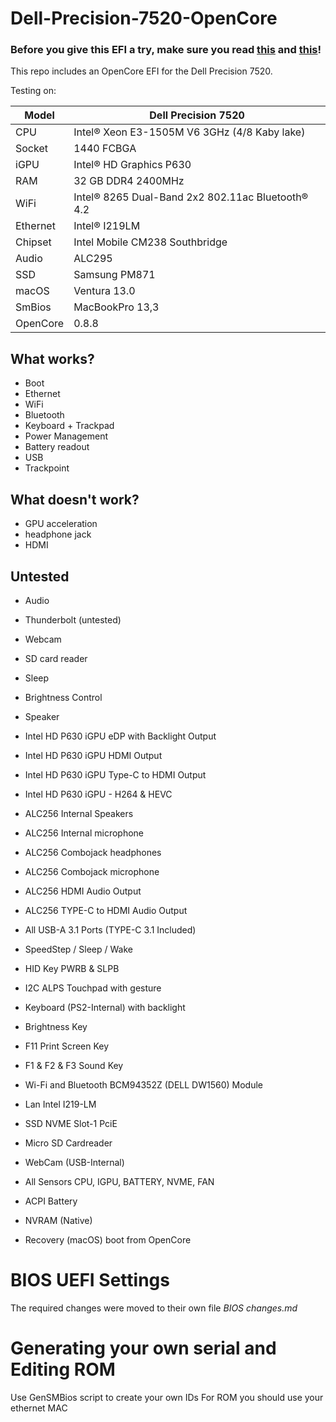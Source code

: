 # Dell-Precision-7520-OpenCore
 
### Before you give this EFI a try, make sure you read [this](#BIOS-UEFI-Settings) and [this](#Generating-your-own-serial-and-Editing-ROM)!

This repo includes an OpenCore EFI for the Dell Precision 7520.

Testing on:

Model | Dell Precision 7520
------------- | ---------------
CPU | Intel® Xeon E3-1505M V6 3GHz (4/8 Kaby lake)
Socket | 1440 FCBGA
iGPU | Intel® HD Graphics P630
RAM | 32 GB DDR4 2400MHz
WiFi | Intel® 8265 Dual-Band 2x2 802.11ac Bluetooth® 4.2
Ethernet | Intel® I219LM
Chipset | Intel Mobile CM238 Southbridge
Audio | ALC295
SSD | Samsung PM871
macOS | Ventura 13.0
SmBios|	MacBookPro 13,3
OpenCore | 0.8.8

## What works?

- Boot
- Ethernet
- WiFi
- Bluetooth
- Keyboard + Trackpad
- Power Management
- Battery readout
- USB
- Trackpoint

## What doesn't work?

- GPU acceleration
- headphone jack
- HDMI


## Untested

- Audio
- Thunderbolt (untested)
- Webcam
- SD card reader
- Sleep
- Brightness Control
- Speaker

- Intel HD P630 iGPU eDP with Backlight Output
- Intel HD P630 iGPU HDMI Output
- Intel HD P630 iGPU Type-C to HDMI Output
- Intel HD P630 iGPU - H264 & HEVC

- ALC256 Internal Speakers
- ALC256 Internal microphone
- ALC256 Combojack headphones
- ALC256 Combojack microphone
- ALC256 HDMI Audio Output
- ALC256 TYPE-C to HDMI Audio Output

- All USB-A 3.1 Ports (TYPE-C 3.1 Included)
- SpeedStep / Sleep / Wake
- HID Key PWRB & SLPB
- I2C ALPS Touchpad with gesture
- Keyboard (PS2-Internal) with backlight
- Brightness Key
- F11 Print Screen Key
- F1 & F2 & F3 Sound Key
- Wi-Fi and Bluetooth BCM94352Z (DELL DW1560) Module
- Lan Intel I219-LM
- SSD NVME Slot-1 PciE
- Micro SD Cardreader
- WebCam (USB-Internal)

- All Sensors CPU, IGPU, BATTERY, NVME, FAN
- ACPI Battery
- NVRAM (Native)
- Recovery (macOS) boot from OpenCore


# BIOS UEFI Settings
The required changes were moved to their own file *BIOS changes.md*


# Generating your own serial and Editing ROM
Use GenSMBios script to create your own IDs
For ROM you should use your ethernet MAC



